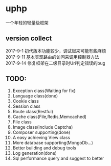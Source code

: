 # uphp 
一个年轻的轻量级框架
## version collect
2017-9-1  初代版本功能较少，调试起来可能有些麻烦<br>
2017-9-11 基本实现路由的访问来调用控制器方法<br>
2017-9-14 修复框架在二级目录时Uri判定错误的bug

##  TODO:
<ol>
<li>Exception class(Waiting for fix)</li>
<li>Language class(done)</li>
<li>Cookie class</li>
<li>Session class</li>
<li>Route class(Restful)</li>
<li>Cache class(File,Redis,Memcached)</li>
<li>File class</li>
<li>Image class(include Captcha)</li>
<li>Composer supporting(done)</li>
<li>A easy achieving View class</li>
<li>More database supporting(MongoDb...)</li>
<li>Better building and debug tools</li>
<li>Log generation(done)</li>
<li>Sql performance query and suggest to better </li>
</ol>